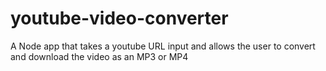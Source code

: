 # youtube-video-converter
A Node app that takes a youtube URL input and allows the user to convert and download the video as an MP3 or MP4
